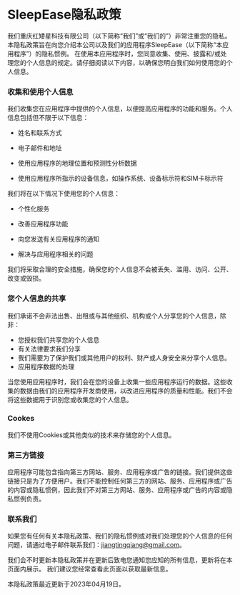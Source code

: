 # SleepEase隐私政策

我们重庆红矮星科技有限公司（以下简称“我们”或“我们的”）非常注重您的隐私。本隐私政策旨在向您介绍本公司以及我们的应用程序SleepEase（以下简称“本应用程序”）的隐私惯例。 在使用本应用程序时，您同意收集、使用、披露和/或处理您的个人信息的规定。请仔细阅读以下内容，以确保您明白我们如何使用您的个人信息。

### 收集和使用个人信息

我们收集您在应用程序中提供的个人信息，以便提高应用程序的功能和服务。个人信息包括但不限于以下信息：

* 姓名和联系方式

* 电子邮件和地址

* 使用应用程序的地理位置和预测性分析数据

* 使用应用程序所指示的设备信息，如操作系统、设备标示符和SIM卡标示符

我们将在以下情况下使用您的个人信息：

* 个性化服务

* 改善应用程序功能

* 向您发送有关应用程序的通知

* 解决与应用程序相关的问题

我们将采取合理的安全措施，确保您的个人信息不会被丢失、滥用、访问、公开、改变或毁损。

### 您个人信息的共享

我们承诺不会非法出售、出租或与其他组织、机构或个人分享您的个人信息，除非：

* 您授权我们共享您的个人信息
* 有关法律要求我们分享
* 我们需要为了保护我们或其他用户的权利、财产或人身安全来分享个人信息。 
* 应用程序数据的处理

当您使用应用程序时，我们会在您的设备上收集一些应用程序运行的数据。这些收集的数据由我们的应用程序开发商使用，以改进应用程序的质量和性能。我们不会将这些数据用于识别您或收集您的个人信息。

### Cookes

我们不使用Cookies或其他类似的技术来存储您的个人信息。

### 第三方链接

应用程序可能包含指向第三方网站、服务、应用程序或广告的链接。我们提供这些链接只是为了方便用户。我们不能控制任何第三方的网站、服务、应用程序或广告的内容或隐私惯例，因此我们不对第三方网站、服务、应用程序或广告的内容或隐私惯例负责。

### 联系我们

如果您有任何有关本隐私政策、我们的隐私惯例或对我们处理您的个人信息的任何问题，请通过电子邮件联系我们：jiangtingqiang@gmail.com。

我们会不时更新本隐私政策并在更新后致电您通知您应知的所有信息，更新将在本页面内展示。 我们建议您经常查看此页面以获取最新信息。

本隐私政策最近更新于2023年04月19日。
